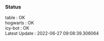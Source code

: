 ### Status


table : OK  
hogwarts : OK  
icy-bot : OK  
Latest Update : 2022-06-27 09:08:39.306064
